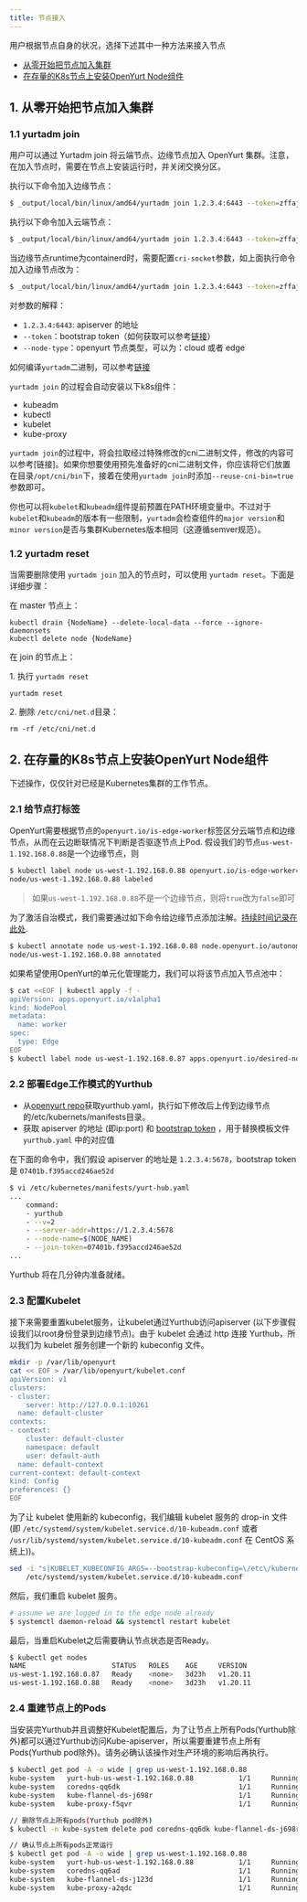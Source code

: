 ```yaml
---
title: 节点接入
---
```


用户根据节点自身的状况，选择下述其中一种方法来接入节点

- [从零开始把节点加入集群](./yurtadm-join.md#1-从零开始把节点加入集群)
- [在存量的K8s节点上安装OpenYurt Node组件](./yurtadm-join.md#2-在存量的k8s节点上安装openyurt-node组件)

## 1. 从零开始把节点加入集群

### 1.1 yurtadm join

用户可以通过 Yurtadm join 将云端节点、边缘节点加入 OpenYurt 集群。注意，在加入节点时，需要在节点上安装运行时，并关闭交换分区。

执行以下命令加入边缘节点：

```sh
$ _output/local/bin/linux/amd64/yurtadm join 1.2.3.4:6443 --token=zffaj3.a5vjzf09qn9ft3gt --node-type=edge --discovery-token-unsafe-skip-ca-verification --v=5
```

执行以下命令加入云端节点：

```sh
$ _output/local/bin/linux/amd64/yurtadm join 1.2.3.4:6443 --token=zffaj3.a5vjzf09qn9ft3gt --node-type=cloud --discovery-token-unsafe-skip-ca-verification --v=5
```

当边缘节点runtime为containerd时，需要配置`cri-socket`参数，如上面执行命令加入边缘节点改为：

```sh
$ _output/local/bin/linux/amd64/yurtadm join 1.2.3.4:6443 --token=zffaj3.a5vjzf09qn9ft3gt --node-type=edge --discovery-token-unsafe-skip-ca-verification --cri-socket=/run/containerd/containerd.sock --v=5
```

对参数的解释：

- `1.2.3.4:6443`: apiserver 的地址
- `--token`：bootstrap token（如何获取可以参考[链接](https://kubernetes.io/zh-cn/docs/reference/access-authn-authz/bootstrap-tokens/)）
- `--node-type`：openyurt 节点类型，可以为：cloud 或者 edge

如何编译`yurtadm`二进制，可以参考[链接](./yurtadm-init.md#21编译-yurtadm)

`yurtadm join` 的过程会自动安装以下k8s组件：

- kubeadm
- kubectl
- kubelet
- kube-proxy

`yurtadm join`的过程中，将会拉取经过特殊修改的cni二进制文件，修改的内容可以参考[链接]。如果你想要使用预先准备好的cni二进制文件，你应该将它们放置在目录`/opt/cni/bin`下，接着在使用`yurtadm join`时添加`--reuse-cni-bin=true`参数即可。

你也可以将`kubelet`和`kubeadm`组件提前预置在PATH环境变量中。不过对于`kubelet`和`kubeadm`的版本有一些限制，`yurtadm`会检查组件的`major version`和`minor version`是否与集群Kubernetes版本相同（这遵循semver规范）。

### 1.2 yurtadm reset

当需要删除使用 `yurtadm join` 加入的节点时，可以使用 `yurtadm reset`。下面是详细步骤：

在 master 节点上：

```
kubectl drain {NodeName} --delete-local-data --force --ignore-daemonsets
kubectl delete node {NodeName}
```

在 join 的节点上：

1\. 执行 `yurtadm reset`

```
yurtadm reset
```

2\. 删除 `/etc/cni/net.d`目录：

```
rm -rf /etc/cni/net.d
```

## 2. 在存量的K8s节点上安装OpenYurt Node组件

下述操作，仅仅针对已经是Kubernetes集群的工作节点。

### 2.1 给节点打标签

OpenYurt需要根据节点的`openyurt.io/is-edge-worker`标签区分云端节点和边缘节点，从而在云边断联情况下判断是否驱逐节点上Pod. 假设我们的节点`us-west-1.192.168.0.88`是一个边缘节点，则

```bash
$ kubectl label node us-west-1.192.168.0.88 openyurt.io/is-edge-worker=true
node/us-west-1.192.168.0.88 labeled
```

> 如果`us-west-1.192.168.0.88`不是一个边缘节点，则将`true`改为`false`即可

为了激活自治模式，我们需要通过如下命令给边缘节点添加注解。[持续时间记录在此处](https://pkg.go.dev/maze.io/x/duration#ParseDuration).

```bash
$ kubectl annotate node us-west-1.192.168.0.88 node.openyurt.io/autonomy-duration=0
node/us-west-1.192.168.0.88 annotated
```

如果希望使用OpenYurt的单元化管理能力，我们可以将该节点加入节点池中：

```bash
$ cat <<EOF | kubectl apply -f -
apiVersion: apps.openyurt.io/v1alpha1
kind: NodePool
metadata:
  name: worker
spec:
  type: Edge
EOF
$ kubectl label node us-west-1.192.168.0.87 apps.openyurt.io/desired-nodepool=worker
```

### 2.2 部署Edge工作模式的Yurthub

- 从[openyurt repo](https://github.com/openyurtio/openyurt/blob/master/config/setup/yurthub.yaml)获取yurthub.yaml，执行如下修改后上传到边缘节点的/etc/kubernets/manifests目录。
- 获取 apiserver 的地址 (即ip:port) 和 [bootstrap token](https://kubernetes.io/docs/reference/access-authn-authz/bootstrap-tokens/) ，用于替换模板文件 `yurthub.yaml` 中的对应值

在下面的命令中，我们假设 apiserver 的地址是 `1.2.3.4:5678`，bootstrap token 是 `07401b.f395accd246ae52d`

```bash
$ vi /etc/kubernetes/manifests/yurt-hub.yaml
...
    command:
    - yurthub
    - --v=2
    - --server-addr=https://1.2.3.4:5678
    - --node-name=$(NODE_NAME)
    - --join-token=07401b.f395accd246ae52d
...
```

Yurthub 将在几分钟内准备就绪。

### 2.3 配置Kubelet

接下来需要重置kubelet服务，让kubelet通过Yurthub访问apiserver (以下步骤假设我们以root身份登录到边缘节点)。由于 kubelet 会通过 http 连接 Yurthub，所以我们为 kubelet 服务创建一个新的 kubeconfig 文件。

```bash
mkdir -p /var/lib/openyurt
cat << EOF > /var/lib/openyurt/kubelet.conf
apiVersion: v1
clusters:
- cluster:
    server: http://127.0.0.1:10261
  name: default-cluster
contexts:
- context:
    cluster: default-cluster
    namespace: default
    user: default-auth
  name: default-context
current-context: default-context
kind: Config
preferences: {}
EOF
```

为了让 kubelet 使用新的 kubeconfig，我们编辑 kubelet 服务的 drop-in 文件(即 `/etc/systemd/system/kubelet.service.d/10-kubeadm.conf` 或者  `/usr/lib/systemd/system/kubelet.service.d/10-kubeadm.conf` 在 CentOS 系统上))。

```bash
sed -i "s|KUBELET_KUBECONFIG_ARGS=--bootstrap-kubeconfig=\/etc\/kubernetes\/bootstrap-kubelet.conf\ --kubeconfig=\/etc\/kubernetes\/kubelet.conf|KUBELET_KUBECONFIG_ARGS=--kubeconfig=\/var\/lib\/openyurt\/kubelet.conf|g" \
    /etc/systemd/system/kubelet.service.d/10-kubeadm.conf
```

然后，我们重启 kubelet 服务。

```bash
# assume we are logged in to the edge node already
$ systemctl daemon-reload && systemctl restart kubelet
```

最后，当重启Kubelet之后需要确认节点状态是否Ready。

```bash
$ kubectl get nodes
NAME                     STATUS   ROLES    AGE     VERSION
us-west-1.192.168.0.87   Ready    <none>   3d23h   v1.20.11
us-west-1.192.168.0.88   Ready    <none>   3d23h   v1.20.11
```

### 2.4 重建节点上的Pods

当安装完Yurthub并且调整好Kubelet配置后，为了让节点上所有Pods(Yurthub除外)都可以通过Yurthub访问Kube-apiserver，所以需要重建节点上所有Pods(Yurthub pod除外)。请务必确认该操作对生产环境的影响后再执行。

```bash
$ kubectl get pod -A -o wide | grep us-west-1.192.168.0.88
kube-system   yurt-hub-us-west-1.192.168.0.88           1/1     Running   0          19d     172.16.0.32    us-west-1.192.168.0.88   <none>           <none>
kube-system   coredns-qq6dk                             1/1     Running   0          19d     10.148.2.197   us-west-1.192.168.0.88   <none>           <none>
kube-system   kube-flannel-ds-j698r                     1/1     Running   0          19d     172.16.0.32    us-west-1.192.168.0.88   <none>           <none>
kube-system   kube-proxy-f5qvr                          1/1     Running   0          19d     172.16.0.32    us-west-1.192.168.0.88   <none>           <none>

// 删除节点上所有pods(Yurthub pod除外)
$ kubectl -n kube-system delete pod coredns-qq6dk kube-flannel-ds-j698r kube-proxy-f5qvr

// 确认节点上所有pods正常运行
$ kubectl get pod -A -o wide | grep us-west-1.192.168.0.88
kube-system   yurt-hub-us-west-1.192.168.0.88           1/1     Running   0          19d     172.16.0.32    us-west-1.192.168.0.88   <none>           <none>
kube-system   coredns-qq6ad                             1/1     Running   0          19d     10.148.2.198   us-west-1.192.168.0.88   <none>           <none>
kube-system   kube-flannel-ds-j123d                     1/1     Running   0          19d     172.16.0.32    us-west-1.192.168.0.88   <none>           <none>
kube-system   kube-proxy-a2qdc                          1/1     Running   0          19d     172.16.0.32    us-west-1.192.168.0.88   <none>           <none>
```
